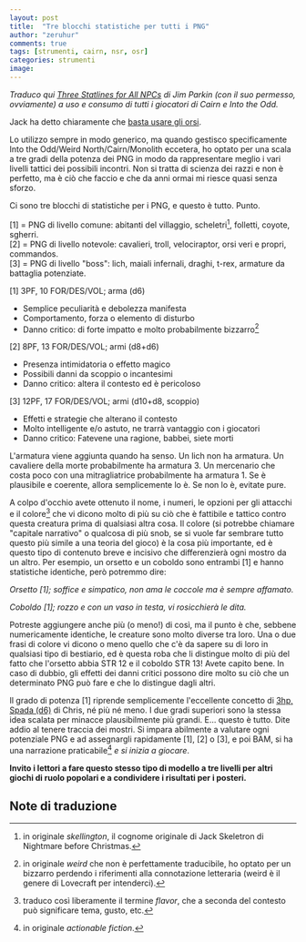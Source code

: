 ```yaml
---
layout: post
title:  "Tre blocchi statistiche per tutti i PNG"
author: "zeruhur"
comments: true
tags: [strumenti, cairn, nsr, osr]
categories: strumenti
image:
---
```

*Traduco qui [Three Statlines for All NPCs](https://d66kobolds.blogspot.com/2022/04/three-statlines-for-all-npcs.html) di Jim Parkin (con il suo permesso, ovviamente) a uso e consumo di tutti i giocatori di Cairn e Into the Odd.*

Jack ha detto chiaramente che [basta usare gli orsi](https://dismastersden.blogspot.com/2022/09/ti-basta-usare-gli-orsi.html). 

Lo utilizzo sempre in modo generico, ma quando gestisco specificamente Into the Odd/Weird North/Cairn/Monolith eccetera, ho optato per una scala a tre gradi della potenza dei PNG in modo da rappresentare meglio i vari livelli tattici dei possibili incontri. Non si tratta di scienza dei razzi e non è perfetto, ma è ciò che faccio e che da anni ormai mi riesce quasi senza sforzo.

Ci sono tre blocchi di statistiche per i PNG, e questo è tutto. Punto.

[1] = PNG di livello comune: abitanti del villaggio, scheletri[^1], folletti, coyote, sgherri.  
[2] = PNG di livello notevole: cavalieri, troll, velociraptor, orsi veri e propri, commandos.  
[3] = PNG di livello "boss": lich, maiali infernali, draghi, t-rex, armature da battaglia potenziate.

[1] 3PF, 10 FOR/DES/VOL; arma (d6)  
- Semplice peculiarità e debolezza manifesta  
- Comportamento, forza o elemento di disturbo  
- Danno critico: di forte impatto e molto probabilmente bizzarro[^2]

[2] 8PF, 13 FOR/DES/VOL; armi (d8+d6)  
- Presenza intimidatoria o effetto magico  
- Possibili danni da scoppio o incantesimi  
- Danno critico: altera il contesto ed è pericoloso

[3] 12PF, 17 FOR/DES/VOL; armi (d10+d8, scoppio)  
- Effetti e strategie che alterano il contesto  
- Molto intelligente e/o astuto, ne trarrà vantaggio con i giocatori  
- Danno critico: Fatevene una ragione, babbei, siete morti

L'armatura viene aggiunta quando ha senso. Un lich non ha armatura. Un cavaliere della morte probabilmente ha armatura 3. Un mercenario che costa poco con una mitragliatrice probabilmente ha armatura 1. Se è plausibile e coerente, allora semplicemente lo è. Se non lo è, evitate pure.

A colpo d'occhio avete ottenuto il nome, i numeri, le opzioni per gli attacchi e il colore[^3] che vi dicono molto di più su ciò che è fattibile e tattico contro questa creatura prima di qualsiasi altra cosa. Il colore (si potrebbe chiamare "capitale narrativo" o qualcosa di più snob, se si vuole far sembrare tutto questo più simile a una teoria del gioco) è la cosa più importante, ed è questo tipo di contenuto breve e incisivo che differenzierà ogni mostro da un altro. Per esempio, un orsetto e un coboldo sono entrambi [1] e hanno statistiche identiche, però potremmo dire:

*Orsetto [1]; soffice e simpatico, non ama le coccole ma è sempre affamato.*

*Coboldo [1]; rozzo e con un vaso in testa, vi rosicchierà le dita.*

Potreste aggiungere anche più (o meno!) di così, ma il punto è che, sebbene numericamente identiche, le creature sono molto diverse tra loro. Una o due frasi di colore vi dicono o meno quello che c'è da sapere su di loro in qualsiasi tipo di bestiario, ed è questa roba che li distingue molto di più del fatto che l'orsetto abbia STR 12 e il coboldo STR 13! Avete capito bene. In caso di dubbio, gli effetti dei danni critici possono dire molto su ciò che un determinato PNG può fare e che lo distingue dagli altri.

Il grado di potenza [1] riprende semplicemente l'eccellente concetto di [3hp, Spada (d6)](https://www.bastionland.com/2015/07/3hp-sword-d6.html) di Chris, né più né meno. I due gradi superiori sono la stessa idea scalata per minacce plausibilmente più grandi. E... questo è tutto. Dite addio al tenere traccia dei mostri. Si impara abilmente a valutare ogni potenziale PNG e ad assegnargli rapidamente [1], [2] o [3], e poi BAM, si ha una narrazione praticabile[^4] *e si inizia a giocare*.

**Invito i lettori a fare questo stesso tipo di modello a tre livelli per altri giochi di ruolo popolari e a condividere i risultati per i posteri.**

## Note di traduzione

[^1]: in originale *skellington*, il cognome originale di Jack Skeletron di Nightmare before Christmas.

[^2]: in originale *weird* che non è perfettamente traducibile, ho optato per un bizzarro perdendo i riferimenti alla connotazione letteraria (weird è il genere di Lovecraft per intenderci).

[^3]: traduco così liberamente il termine *flavor*, che a seconda del contesto può significare tema, gusto, etc.

[^4]: in originale *actionable fiction*.